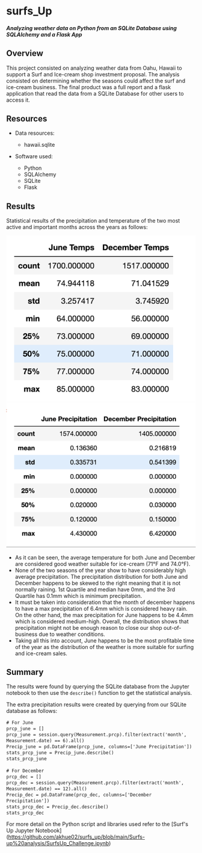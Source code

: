 # surfs_Up

#### *Analyzing weather data on Python from an SQLite Database using SQLAlchemy and a Flask App*

## Overview
This project consisted on analyzing weather data from Oahu, Hawaii to support a Surf and Ice-cream shop investment proposal. The analysis consisted on determining whether the seasons could affect the surf and ice-cream business. The final product was a full report and a flask application that read the data from a SQLite Database for other users to access it. 

## Resources
- Data resources: 
  - hawaii.sqlite

- Software used: 
  - Python
  - SQLAlchemy
  - SQLite
  - Flask

## Results
Statistical results of the precipitation and temperature of the two most active and important months across the years as follows:

![temp_summary](https://github.com/akhue02/surfs_up/blob/main/Surfs-up%20analysis/temps_summary.png)
![precipitaion_summary](https://github.com/akhue02/surfs_up/blob/main/Surfs-up%20analysis/precipitation_summary.png)
- As it can be seen, the average temperature for both June and December are considered good weather suitable for ice-cream (71°F and 74.0°F).
- None of the two seasons of the year show to have considerably high average precipitation. The precipitation distribution for both June and December happens to be skewed to the right meaning that it is not normally raining. 1st Quartile and median have 0mm, and the 3rd Quartile has 0.1mm which is minimum precipitation. 
- It must be taken into consideration that the month of december happens to have a max precipitation of 6.4mm which is considered heavy rain. On the other hand, the max precipitation for June happens to be 4.4mm which is considered medium-high. Overall, the distribution shows that precipitation might not be enough reason to close our shop out-of-business due to weather conditions. 
- Taking all this into account, June happens to be the most profitable time of the year as the distribution of the weather is more suitable for surfing and ice-cream sales. 

## Summary

The results were found by querying the SQLite database from the Jupyter notebook to then use the `describe()` function to get the statistical analysis. 

The extra precipitation results were created by querying from our SQLite database as follows: 
```
# For June
prcp_june = []
prcp_june = session.query(Measurement.prcp).filter(extract('month', Measurement.date) == 6).all()
Precip_june = pd.DataFrame(prcp_june, columns=['June Precipitation'])
stats_prcp_june = Precip_june.describe()
stats_prcp_june

# For December 
prcp_dec = []
prcp_dec = session.query(Measurement.prcp).filter(extract('month', Measurement.date) == 12).all()
Precip_dec = pd.DataFrame(prcp_dec, columns=['December Precipitation'])
stats_prcp_dec = Precip_dec.describe()
stats_prcp_dec
```

For more detail on the Python script and libraries used refer to the [Surf's Up Jupyter Notebook]
(https://github.com/akhue02/surfs_up/blob/main/Surfs-up%20analysis/SurfsUp_Challenge.ipynb)
